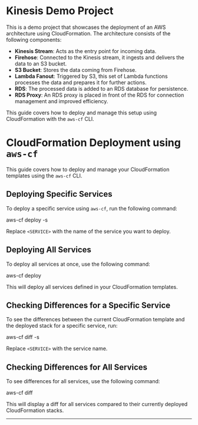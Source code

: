 # Kinesis Demo Project

This is a demo project that showcases the deployment of an AWS architecture using CloudFormation. The architecture consists of the following components:

- **Kinesis Stream**: Acts as the entry point for incoming data.
- **Firehose**: Connected to the Kinesis stream, it ingests and delivers the data to an S3 bucket.
- **S3 Bucket**: Stores the data coming from Firehose.
- **Lambda Fanout**: Triggered by S3, this set of Lambda functions processes the data and prepares it for further actions.
- **RDS**: The processed data is added to an RDS database for persistence.
- **RDS Proxy**: An RDS proxy is placed in front of the RDS for connection management and improved efficiency.

This guide covers how to deploy and manage this setup using CloudFormation with the `aws-cf` CLI.

# CloudFormation Deployment using `aws-cf`

This guide covers how to deploy and manage your CloudFormation templates using the `aws-cf` CLI. 

## Deploying Specific Services

To deploy a specific service using `aws-cf`, run the following command:

aws-cf deploy -s <SERVICE>

Replace `<SERVICE>` with the name of the service you want to deploy.

## Deploying All Services

To deploy all services at once, use the following command:

aws-cf deploy

This will deploy all services defined in your CloudFormation templates.

## Checking Differences for a Specific Service

To see the differences between the current CloudFormation template and the deployed stack for a specific service, run:

aws-cf diff -s <SERVICE>

Replace `<SERVICE>` with the service name.

## Checking Differences for All Services

To see differences for all services, use the following command:

aws-cf diff

This will display a diff for all services compared to their currently deployed CloudFormation stacks.

---

